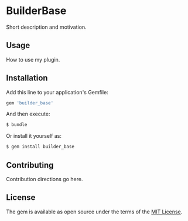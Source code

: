 # BuilderBase
Short description and motivation.

## Usage
How to use my plugin.

## Installation
Add this line to your application's Gemfile:

```ruby
gem 'builder_base'
```

And then execute:
```bash
$ bundle
```

Or install it yourself as:
```bash
$ gem install builder_base
```

## Contributing
Contribution directions go here.

## License
The gem is available as open source under the terms of the [MIT License](https://opensource.org/licenses/MIT).
